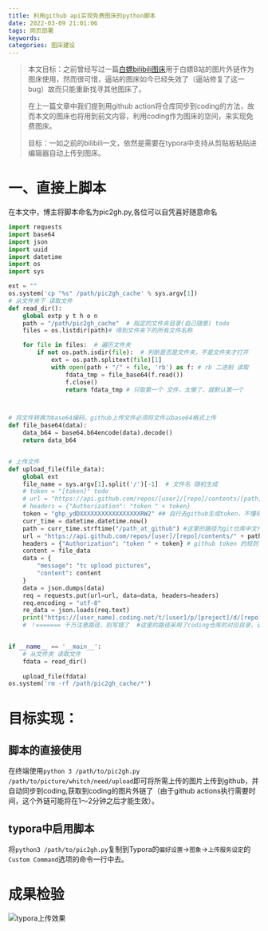 ```yaml
---
title: 利用github api实现免费图床的python脚本
date: 2022-03-09 21:01:06
tags: 网页部署
keywords:
categories: 图床建设
---
```


> 本文目标：之前曾经写过一篇[白嫖bilibili图床](https://blog.zzy-ac.top/2021/11/27/bai-piao-bilibi-tu-chuang/)用于白嫖B站的图片外链作为图床使用，然而很可惜，逼站的图床如今已经失效了（逼站修复了这一bug）故而只能重新找寻其他图床了。
>
> 在上一篇文章中我们提到用github action将仓库同步到coding的方法，故而本文的图床也将用到前文内容，利用coding作为图床的空间，来实现免费图床。
>
> 目标：一如之前的bilibili一文，依然是需要在typora中支持从剪贴板粘贴进编辑器自动上传到图床。

# 一、直接上脚本

在本文中，博主将脚本命名为pic2gh.py,各位可以自凭喜好随意命名

```python
import requests
import base64
import json
import uuid
import datetime
import os
import sys

ext = ""
os.system('cp "%s" /path/pic2gh_cache' % sys.argv[1])
# 从文件夹下 读取文件
def read_dir():
    global extp y t h o n
    path = "/path/pic2gh_cache"  # 指定的文件夹目录(自己随意) todo
    files = os.listdir(path)# 得到文件夹下的所有文件名称

    for file in files:  # 遍历文件夹
        if not os.path.isdir(file):  # 判断是否是文件夹，不是文件夹才打开
            ext = os.path.splitext(file)[1]
            with open(path + "/" + file, 'rb') as f: # rb 二进制 读取
                fdata_tmp = file_base64(f.read())
                f.close()
                return fdata_tmp # 只取第一个 文件，太懒了，就默认第一个



# 将文件转换为base64编码，github上传文件必须将文件以base64格式上传
def file_base64(data):
    data_b64 = base64.b64encode(data).decode()
    return data_b64


# 上传文件
def upload_file(file_data):
    global ext
    file_name = sys.argv[1].split('/')[-1]  # 文件名 随机生成
    # token = "[token]" todo
    # url = "https://api.github.com/repos/[user]/[repo]/contents/[path]/"+file_name  # 用户名、库名、路径
    # headers = {"Authorization": "token " + token}
    token = "ghp_ydDXXXXXXXXXXXXXXXXXRW2" ## 自行去github生成token，不懂得文章最好会写
    curr_time = datetime.datetime.now()
    path = curr_time.strftime("/path_at_github") #这里的路径为git仓库中文件所在路径
    url = "https://api.github.com/repos/[user]/[repo]/contents/" + path + "/" + file_name  # 用户名、库名、路径
    headers = {"Authorization": "token " + token} # github token 的规则 在2021-9-29 变调了，注意官方文档的说明哦
    content = file_data
    data = {
        "message": "tc upload pictures",
        "content": content
    }
    data = json.dumps(data)
    req = requests.put(url=url, data=data, headers=headers)
    req.encoding = "utf-8"
    re_data = json.loads(req.text)
    print("https://[user_name].coding.net/t/[user]/p/[project]/d/[repo]/git/raw/main/" + path + "/" + file_name)
    # ！======= 千万注意路径，别写错了  #这里的路径采用了coding仓库的对应目录，请先参照前文配置github与coding的实时同步。


if __name__ == '__main__':
    # 从文件夹 读取文件
    fdata = read_dir()
    
    upload_file(fdata)
os.system('rm -rf /path/pic2gh_cache/*')
```

# 目标实现：

## 脚本的直接使用

在终端使用`python 3 /path/to/pic2gh.py /path/to/picture/whitch/need/upload`即可将所需上传的图片上传到github，并自动同步到coding,获取到coding的图片外链了（由于github actions执行需要时间，这个外链可能将在1～2分钟之后才能生效）。

##  typora中启用脚本

将`python3 /path/to/pic2gh.py`复制到Typora的`偏好设置`→`图象`→`上传服务设定`的`Custom Command`选项的命令一行中去。

# 成果检验

![typora上传效果](https://zzy-ac1.coding.net/t/zzy-ac1/p/zzy-ac/d/My-Selves-Cloud/git/raw/main/images/2022/03/09/Peek_2022-03-09_21-40.gif)
